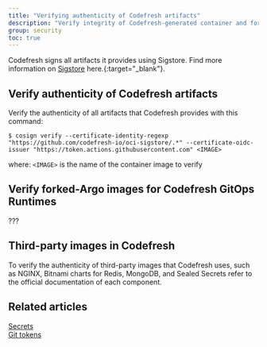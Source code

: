```yaml
---
title: "Verifying authenticity of Codefresh artifacts"
description: "Verify integrity of Codefresh-generated container and forked Argo CD images"
group: security 
toc: true
---
```




Codefresh signs all artifacts it provides using Sigstore. Find more information on [Sigstore](https://www.sigstore.dev/) here.{:target="\_blank"}.


## Verify authenticity of Codefresh artifacts

Verify the authenticity of all artifacts that Codefresh provides with this command:

`$ cosign verify --certificate-identity-regexp "https://github.com/codefresh-io/oci-sigstore/.*" --certificate-oidc-issuer "https://token.actions.githubusercontent.com" <IMAGE>`  

where: 
`<IMAGE>` is the name of the container image to verify

## Verify forked-Argo images for Codefresh GitOps Runtimes
???

## Third-party images in Codefresh
To verify the authenticity of third-party images that Codefresh uses, such as NGINX, Bitnami charts for Redis, MongoDB, and Sealed Secrets refer to the official documentation of each component.


## Related articles
[Secrets]({site.baseurl}}/docs/security/secrets/)  
[Git tokens]({site.baseurl}}/docs/security/git-tokens/)  

